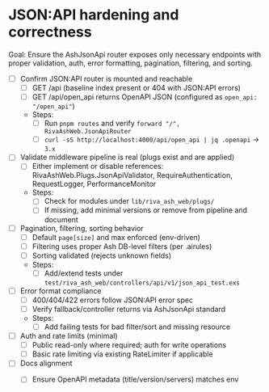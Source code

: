 # JSON:API hardening and correctness

Goal: Ensure the AshJsonApi router exposes only necessary endpoints with proper validation, auth, error formatting, pagination, filtering, and sorting.

- [ ] Confirm JSON:API router is mounted and reachable
  - [ ] GET /api (baseline index present or 404 with JSON:API errors)
  - [ ] GET /api/open_api returns OpenAPI JSON (configured as `open_api: "/open_api"`)
  - Steps:
    - [ ] Run `pnpm routes` and verify `forward "/", RivaAshWeb.JsonApiRouter`
    - [ ] `curl -sS http://localhost:4000/api/open_api | jq .openapi` -> `3.x`

- [ ] Validate middleware pipeline is real (plugs exist and are applied)
  - [ ] Either implement or disable references: RivaAshWeb.Plugs.JsonApiValidator, RequireAuthentication, RequestLogger, PerformanceMonitor
  - Steps:
    - [ ] Check for modules under `lib/riva_ash_web/plugs/`
    - [ ] If missing, add minimal versions or remove from pipeline and document

- [ ] Pagination, filtering, sorting behavior
  - [ ] Default `page[size]` and max enforced (env-driven)
  - [ ] Filtering uses proper Ash DB-level filters (per .airules)
  - [ ] Sorting validated (rejects unknown fields)
  - Steps:
    - [ ] Add/extend tests under `test/riva_ash_web/controllers/api/v1/json_api_test.exs`

- [ ] Error format compliance
  - [ ] 400/404/422 errors follow JSON:API error spec
  - [ ] Verify fallback/controller returns via AshJsonApi standard
  - Steps:
    - [ ] Add failing tests for bad filter/sort and missing resource

- [ ] Auth and rate limits (minimal)
  - [ ] Public read-only where required; auth for write operations
  - [ ] Basic rate limiting via existing RateLimiter if applicable

- [ ] Docs alignment
  - [ ] Ensure OpenAPI metadata (title/version/servers) matches env

